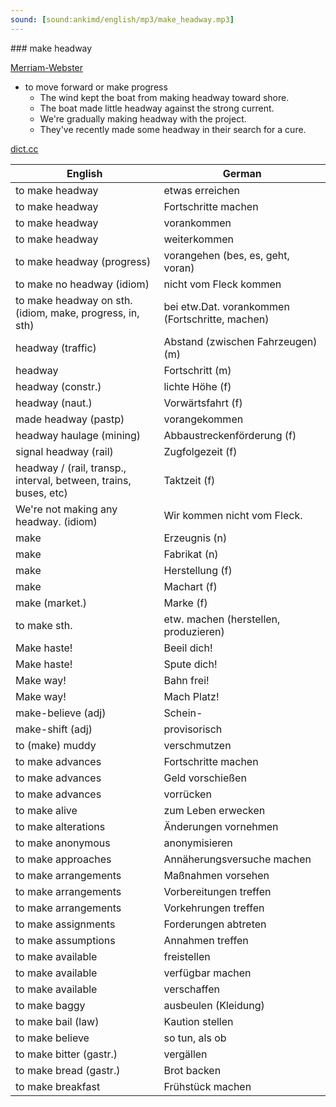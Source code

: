 ```yaml
---
sound: [sound:ankimd/english/mp3/make_headway.mp3]
---
```


\### make headway

[Merriam-Webster](https://www.merriam-webster.com/dictionary/make+headway)

- to move forward or make progress
    - The wind kept the boat from making headway toward shore.
    - The boat made little headway against the strong current.
    - We're gradually making headway with the project.
    - They've recently made some headway in their search for a cure.

[dict.cc](https://www.dict.cc/make+headway)

| English        | German       |
| -------------- | ------------ |
| to make headway | etwas erreichen |
| to make headway | Fortschritte machen |
| to make headway | vorankommen |
| to make headway | weiterkommen |
| to make headway (progress) | vorangehen (bes, es, geht, voran) |
| to make no headway (idiom) | nicht vom Fleck kommen |
| to make headway on sth. (idiom, make, progress, in, sth) | bei etw.Dat. vorankommen (Fortschritte, machen) |
| headway (traffic) | Abstand (zwischen Fahrzeugen) (m) |
| headway | Fortschritt (m) |
| headway (constr.) | lichte Höhe (f) |
| headway (naut.) | Vorwärtsfahrt (f) |
| made headway (pastp) | vorangekommen |
| headway haulage (mining) | Abbaustreckenförderung (f) |
| signal headway (rail) | Zugfolgezeit (f) |
| headway / (rail, transp., interval, between, trains, buses, etc) | Taktzeit (f) |
| We're not making any headway. (idiom) | Wir kommen nicht vom Fleck. |
| make | Erzeugnis (n) |
| make | Fabrikat (n) |
| make | Herstellung (f) |
| make | Machart (f) |
| make (market.) | Marke (f) |
| to make sth. | etw. machen (herstellen, produzieren) |
| Make haste! | Beeil dich! |
| Make haste! | Spute dich! |
| Make way! | Bahn frei! |
| Make way! | Mach Platz! |
| make-believe (adj) | Schein- |
| make-shift (adj) | provisorisch |
| to (make) muddy | verschmutzen |
| to make advances | Fortschritte machen |
| to make advances | Geld vorschießen |
| to make advances | vorrücken |
| to make alive | zum Leben erwecken |
| to make alterations | Änderungen vornehmen |
| to make anonymous | anonymisieren |
| to make approaches | Annäherungsversuche machen |
| to make arrangements | Maßnahmen vorsehen |
| to make arrangements | Vorbereitungen treffen |
| to make arrangements | Vorkehrungen treffen |
| to make assignments | Forderungen abtreten |
| to make assumptions | Annahmen treffen |
| to make available | freistellen |
| to make available | verfügbar machen |
| to make available | verschaffen |
| to make baggy | ausbeulen (Kleidung) |
| to make bail (law) | Kaution stellen |
| to make believe | so tun, als ob |
| to make bitter (gastr.) | vergällen |
| to make bread (gastr.) | Brot backen |
| to make breakfast | Frühstück machen |
